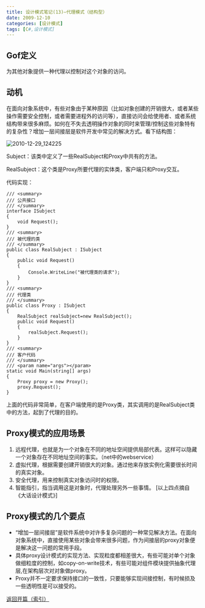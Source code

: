 ```yaml
---
title: 设计模式笔记(13)—代理模式（结构型）
date: 2009-12-10
categories: [设计模式]
tags: [C#,设计模式]
---
```


## Gof定义

为其他对象提供一种代理以控制对这个对象的访问。

## 动机

在面向对象系统中，有些对象由于某种原因（比如对象创建的开销很大，或者某些操作需要安全控制，或者需要进程外的访问等），直接访问会给使用者、或者系统结构带来很多麻烦。如何在不失去透明操作对象的同时来管理/控制这些对象特有的复杂性？增加一层间接层是软件开发中常见的解决方式。看下结构图：

![2010-12-29_124225](http://oec2003.qiniudn.com/2010-12-29_124225.png)

Subject：该类中定义了一些RealSubject和Proxy中共有的方法。

RealSubject：这个类是Proxy所要代理的实体类，客户端只和Proxy交互。

代码实现：

```
/// <summary>
/// 公共接口
/// </summary>
interface ISubject
{
    void Request();
}
/// <summary>
/// 被代理的类
/// </summary>
public class RealSubject : ISubject
{
    public void Request()
    {
        Console.WriteLine("被代理类的请求");
    }
}
/// <summary>
/// 代理类
/// </summary>
public class Proxy : ISubject
{
    RealSubject realSubject=new RealSubject();
    public void Request()
    {
        realSubject.Request();
    }
}
/// <summary>
/// 客户代码
/// </summary>
/// <param name="args"></param>
static void Main(string[] args)
{
    Proxy proxy = new Proxy();
    proxy.Request();
}
```

上面的代码非常简单，在客户端使用的是Proxy类，其实调用的是RealSubject类中的方法，起到了代理的目的。

## Proxy模式的应用场景

1. 远程代理，也就是为一个对象在不同的地址空间提供局部代表。这样可以隐藏一个对象存在不同地址空间的事实。（net中的webservice）
2. 虚拟代理，根据需要创建开销很大的对象。通过他来存放实例化需要很长时间的真实对象。
3. 安全代理，用来控制真实对象访问时的权限。
4. 智能指引，指当调用这是对象时，代理处理另外一些事情。
[以上四点摘自《大话设计模式》]

## Proxy模式的几个要点

* “增加一层间接层”是软件系统中对许多复杂问题的一种常见解决方法。在面向对象系统中，直接使用某些对象会带来很多问题，作为间接层的proxy对象便是解决这一问题的常用手段。
* 具体proxy设计模式的实现方法、实现粒度都相差很大，有些可能对单个对象做细粒度的控制，如copy-on-write技术，有些可能对组件模块提供抽象代理层,在架构层次对对象做proxy。
* Proxy并不一定要求保持接口的一致性，只要能够实现间接控制，有时候损及一些透明性是可以接受的。

[返回开篇（索引）](http://blog.fwhyy.com/2009/11/design-patterns-notes-1-index/)


